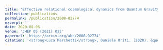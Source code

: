 ```yaml
---
title: "Effective relational cosmological dynamics from Quantum Gravity"
collection: publications
permalink: /publication/2008-02774
excerpt: ''
date: 2020-08-06
venue: 'JHEP 05 (2021) 025'
paperurl: 'https://arxiv.org/abs/2008.02774'
citation: '<strong>Luca Marchetti</strong>, Daniele Oriti. (2020). &quot;Effective relational cosmological dynamics from Quantum Gravity. &quot'
---
```

